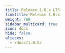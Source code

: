 ```yaml
---
title: Release 1.0.x LTS
linktitle: Release 1.0.x
weight: 788
sidebar_multicard: true
icon: docs
hide: false
aliases:
  - /docs/1.0.0/
---
```

